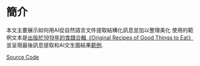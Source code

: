 # 簡介

本文主要展示如何用AI從自然語言文件提取結構化訊息並加以整理美化
使用的範例文本是[出版於1919年的食譜合輯《Original Recipes of Good Things to Eat》](<https://ia601303.us.archive.org/34/items/originalrecipeso00orde/originalrecipeso00orde.pdf>)
並呈現最後訊息提取和AI文生圖結果[範例](/gen_recipes_markdown/r117/).

[Source Code](https://github.com/yytsui/AIInfoExtractionExample)

